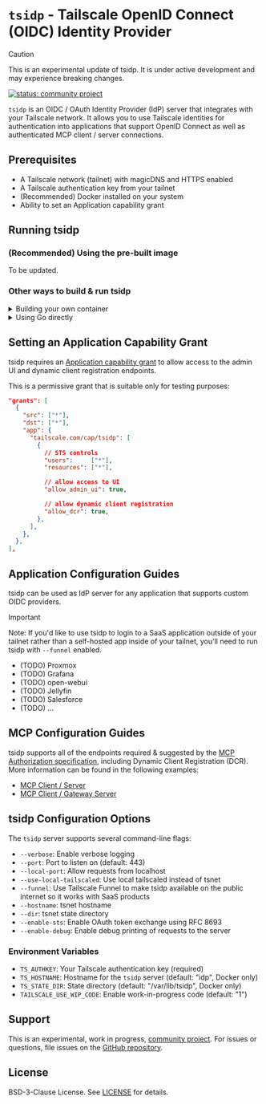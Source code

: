 # `tsidp` - Tailscale OpenID Connect (OIDC) Identity Provider

> [!CAUTION]
> This is an experimental update of tsidp. It is under active development and may experience breaking changes.

[![status: community project](https://img.shields.io/badge/status-community_project-blue)](https://tailscale.com/kb/1531/community-projects)

`tsidp` is an OIDC / OAuth Identity Provider (IdP) server that integrates with your Tailscale network. It allows you to use Tailscale identities for authentication into applications that support OpenID Connect as well as authenticated MCP client / server connections.

## Prerequisites

- A Tailscale network (tailnet) with magicDNS and HTTPS enabled
- A Tailscale authentication key from your tailnet
- (Recommended) Docker installed on your system
- Ability to set an Application capability grant

## Running tsidp

### (Recommended) Using the pre-built image

To be updated.

### Other ways to build & run tsidp

<details>
<summary>Building your own container</summary>

Replace `YOUR_TAILSCALE_AUTHKEY` with your Tailscale authentication key in the following commands:

1. Use an existing auth key or create a new auth key in the [Tailscale dashboard](https://login.tailscale.com/admin/settings/keys). Ensure you select an existing [tag](https://tailscale.com/kb/1068/tags) or create a new one.

```bash
# Build the container using the included Dockerfile
docker build -t tsidp .

# Run tsidp with a persistent volume to store state
docker run -d \
  --name tsidp \
  -p 443:443 \
  -e TS_AUTHKEY=YOUR_TAILSCALE_AUTHKEY \
  -e TSNET_FORCE_LOGIN=1
  -e TAILSCALE_USE_WIP_CODE=1 \
  -v tsidp-data:/var/lib/tsidp \
  tsidp --hostname=idp --dir=/var/lib/tsidp
```

Visit `https://idp.yourtailnet.ts.net` to confirm the service is running.

_If you're running tsidp for the first time, you may not be able to access it initially even though it is running. It takes a few minutes for the TLS certificate to generate._

</details>

<details>
<summary>Using Go directly</summary>

If you'd like to build tsidp and / or run it directly you can do the following:

```bash
# Clone the Tailscale repository
git clone https://github.com/tailscale/tsidp.git
cd tsidp
```

Replace `YOUR_TAILSCALE_AUTHKEY` with your Tailscale authentication key in the following commands:

1. Use an existing auth key or create a new auth key in the [Tailscale dashboard](https://login.tailscale.com/admin/settings/keys). Ensure you select an existing [tag](https://tailscale.com/kb/1068/tags) or create a new one.
2. Run `TS_AUTH_KEY=YOUR_TAILSCALE_AUTHKEY TAILSCALE_USE_WIP_CODE=1 TSNET_FORCE_LOGIN=1 go run .`

Visit `https://idp.yourtailnet.ts.net` to confirm the service is running.

_If you're running tsidp for the first time, you may not be able to access it initially even though it is running. It takes a few minutes for the TLS certificate to generate._

</details>

## Setting an Application Capability Grant

tsidp requires an [Application capability grant](https://tailscale.com/kb/1537/grants-app-capabilities) to allow access to the admin UI and dynamic client registration endpoints.

This is a permissive grant that is suitable only for testing purposes:

```json
"grants": [
  {
    "src": ["*"],
    "dst": ["*"],
    "app": {
      "tailscale.com/cap/tsidp": [
        {
          // STS controls
          "users":     ["*"],
          "resources": ["*"],

          // allow access to UI
          "allow_admin_ui": true,

          // allow dynamic client registration
          "allow_dcr": true,
        },
      ],
    },
  },
],
```

## Application Configuration Guides

tsidp can be used as IdP server for any application that supports custom OIDC providers.

> [!IMPORTANT]
> Note: If you'd like to use tsidp to login to a SaaS application outside of your tailnet rather than a self-hosted app inside of your tailnet, you'll need to run tsidp with `--funnel` enabled.

- (TODO) Proxmox
- (TODO) Grafana
- (TODO) open-webui
- (TODO) Jellyfin
- (TODO) Salesforce
- (TODO) ...

## MCP Configuration Guides

tsidp supports all of the endpoints required & suggested by the [MCP Authorization specification](https://modelcontextprotocol.io/specification/draft/basic/authorization), including Dynamic Client Registration (DCR). More information can be found in the following examples:

- [MCP Client / Server](./examples/mcp-server/README.md)
- [MCP Client / Gateway Server](./examples/mcp-gateway/README.md)

## tsidp Configuration Options

The `tsidp` server supports several command-line flags:

- `--verbose`: Enable verbose logging
- `--port`: Port to listen on (default: 443)
- `--local-port`: Allow requests from localhost
- `--use-local-tailscaled`: Use local tailscaled instead of tsnet
- `--funnel`: Use Tailscale Funnel to make tsidp available on the public internet so it works with SaaS products
- `--hostname`: tsnet hostname
- `--dir`: tsnet state directory
- `--enable-sts`: Enable OAuth token exchange using RFC 8693
- `--enable-debug`: Enable debug printing of requests to the server

### Environment Variables

- `TS_AUTHKEY`: Your Tailscale authentication key (required)
- `TS_HOSTNAME`: Hostname for the `tsidp` server (default: "idp", Docker only)
- `TS_STATE_DIR`: State directory (default: "/var/lib/tsidp", Docker only)
- `TAILSCALE_USE_WIP_CODE`: Enable work-in-progress code (default: "1")

## Support

This is an experimental, work in progress, [community project](https://tailscale.com/kb/1531/community-projects). For issues or questions, file issues on the [GitHub repository](https://github.com/tailscale/tsidp).

## License

BSD-3-Clause License. See [LICENSE](./LICENSE) for details.
